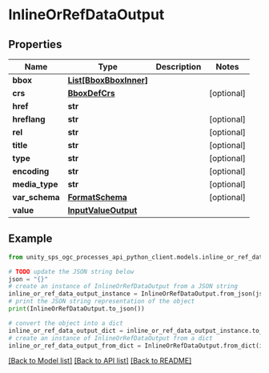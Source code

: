 # InlineOrRefDataOutput


## Properties

Name | Type | Description | Notes
------------ | ------------- | ------------- | -------------
**bbox** | [**List[BboxBboxInner]**](BboxBboxInner.md) |  |
**crs** | [**BboxDefCrs**](BboxDefCrs.md) |  | [optional]
**href** | **str** |  |
**hreflang** | **str** |  | [optional]
**rel** | **str** |  | [optional]
**title** | **str** |  | [optional]
**type** | **str** |  | [optional]
**encoding** | **str** |  | [optional]
**media_type** | **str** |  | [optional]
**var_schema** | [**FormatSchema**](FormatSchema.md) |  | [optional]
**value** | [**InputValueOutput**](InputValueOutput.md) |  |

## Example

```python
from unity_sps_ogc_processes_api_python_client.models.inline_or_ref_data_output import InlineOrRefDataOutput

# TODO update the JSON string below
json = "{}"
# create an instance of InlineOrRefDataOutput from a JSON string
inline_or_ref_data_output_instance = InlineOrRefDataOutput.from_json(json)
# print the JSON string representation of the object
print(InlineOrRefDataOutput.to_json())

# convert the object into a dict
inline_or_ref_data_output_dict = inline_or_ref_data_output_instance.to_dict()
# create an instance of InlineOrRefDataOutput from a dict
inline_or_ref_data_output_from_dict = InlineOrRefDataOutput.from_dict(inline_or_ref_data_output_dict)
```
[[Back to Model list]](../README.md#documentation-for-models) [[Back to API list]](../README.md#documentation-for-api-endpoints) [[Back to README]](../README.md)
